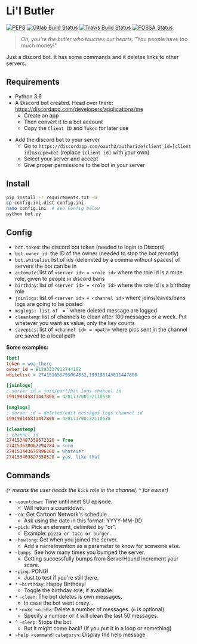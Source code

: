 # Li'l Butler
[![PEP8](https://img.shields.io/badge/code%20style-pep8-green.svg)](https://www.python.org/dev/peps/pep-0008/)
[![Gitlab Build Status](https://gitlab.com/ctoon/sug/lilbutler/badges/master/build.svg)](https://gitlab.com/ctoon/sug/lilbutler/commits/master)
[![Travis Build Status](https://travis-ci.org/sugrocks/lilbutler.svg?branch=master)](https://travis-ci.org/sugrocks/lilbutler)
[![FOSSA Status](https://app.fossa.io/api/projects/git%2Bgitlab.com%2Fctoon%2Fsug%2Flilbutler.svg?type=shield)](https://app.fossa.io/projects/git%2Bgitlab.com%2Fctoon%2Fsug%2Flilbutler?ref=badge_shield)

> _Oh, you're the butler who touches our hearts._
> "You people have too much money!"

Just a discord bot. It has some commands and it deletes links to other servers.


## Requirements
- Python 3.6
- A Discord bot created. Head over there: https://discordapp.com/developers/applications/me
    + Create an app
    + Then convert it to a bot account
    + Copy the `Client ID` and `Token` for later use
+ Add the discord bot to your server
    + Go to `https://discordapp.com/oauth2/authorize?client_id=[client id]&scope=bot` (replace `[client id]` with your own)
    + Select your server and accept
    + Give proper permissions to the bot in your server


## Install

```bash
pip install -r requirements.txt -U
cp config.ini.dist config.ini
nano config.ini  # see Config below
python bot.py
```


## Config
- `bot.token`: the discord bot token (needed to login to Discord)
- `bot.owner_id`: the ID of the owner (needed to stop the bot remotly)
- `bot.whitelist` list of ids (delemited by a comma without spaces) of servers the bot can be in
- `automute`: list of `<server id> = <role id>` where the role id is a mute role, given to people in discord bans
- `birthday`: list of `<server id> = <role id>` where the role id is a birthday role
- `joinlogs`: list of `<server id> = <channel id>` where joins/leaves/bans logs are going to be posted
- `msglogs: list of `<server id> = <channel id>` where deleted message are logged
- `cleantemp`: list of channels to clean after 100 messages or a week. Put whatever you want as value, only the key counts
- `savepics`: list of `<channel id> = <path>` where pics sent in the channel are saved to a local path

**Some examples:**
```ini
[bot]
token = woa_there
owner_id = 81293337012744192
whitelist = 274151655795064832,199198145811447808

[joinlogs]
; server id = join/part/ban logs channel id
199198145811447808 = 428171700132118538

[msglogs]
; server id = deleted/edit messages logs channel id
199198145811447808 = 428171700132118538

[cleantemp]
; channel id
274153487359672320 = True
274153638002294784 = sure
274153443675996160 = whatever
274153469827350528 = yes, like that
```


## Commands
_(`*` means the user needs the `kick` role in the channel, `^` for owner)_

- `~countdown`: Time until next SU episode.
    + Will return a countdown.
- `~cn`: Get Cartoon Network's schedule
    + Ask using the date in this format: YYYY-MM-DD
- `~pick`: Pick an element, delimited by "or".
    + Example: `pizza or taco or burger`.
- `~howlong`: Get when you joined the server.
    + Add a name/mention as a parameter to know for someone else.
- `~bumps`: See how many times you bumped the server.
    + Getting successfully bumps from ServerHound increment your score.
- `~ping`: PONG!
    + Just to test if you're still there.
- `*` `~birthday`: Happy Birthday!
    + Toggle the birthday role, if available.
- `*` `~clean`: The bot deletes is own messages.
    + In case the bot went crazy...
- `*` `~nuke <n|50>`: Delete a number of messages. (`n` is optional)
    + Specify a number or it will clean the last 50 messages.
- `^` `~sleep`: Stops the bot.
    + But it might come back! (If you put it in a loop or something)
- `~help <command|category>`: Display the help message
